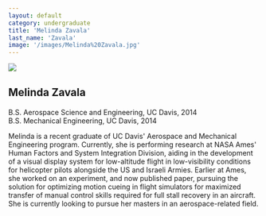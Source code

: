 ```yaml
---
layout: default
category: undergraduate
title: 'Melinda Zavala'
last_name: 'Zavala'
image: '/images/Melinda%20Zavala.jpg'
---
```


<img src="{{ page.image }}">

<h2 class="team-title">Melinda Zavala</h2>
<h4 class="team-position"></h4>
<p>B.S. Aerospace Science and Engineering, UC Davis, 2014<br/>
B.S. Mechanical Engineering, UC Davis, 2014</p>
<p>Melinda is a recent graduate of UC Davis' Aerospace and Mechanical Engineering program. Currently, she is performing research at NASA Ames' Human Factors and System Integration Division, aiding in the development of a visual display system for low-altitude flight in low-visibility conditions for helicopter pilots alongside the US and Israeli Armies. Earlier at Ames, she worked on an experiment, and now published paper, pursuing the solution for optimizing motion cueing in flight simulators for maximized transfer of manual control skills required for full stall recovery in an aircraft. She is currently looking to pursue her masters in an aerospace-related field.</p>
<ul class="team-member-other-info"></ul>